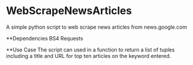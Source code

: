 # WebScrapeNewsArticles
A simple python script to web scrape news articles from news.google.com

**Dependencies
BS4 
Requests

**Use Case
The script can used in a function to return a list of tuples including a title and URL for top ten articles on the keyword entered.
